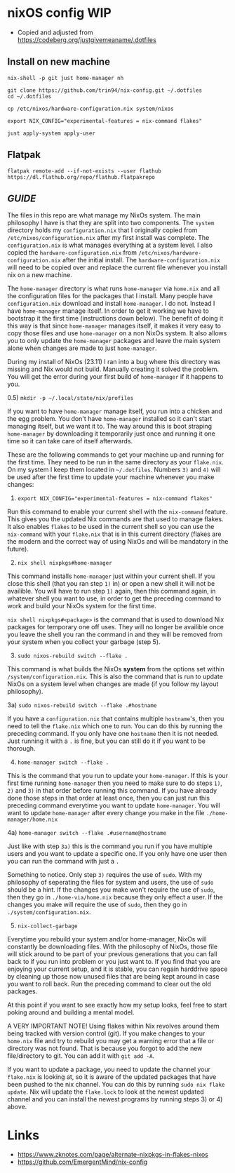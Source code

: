 # nixOS config WIP

* Copied and adjusted from https://codeberg.org/justgivemeaname/.dotfiles

## Install on new machine

```shell
nix-shell -p git just home-manager nh

git clone https://github.com/trin94/nix-config.git ~/.dotfiles
cd ~/.dotfiles

cp /etc/nixos/hardware-configuration.nix system/nixos

export NIX_CONFIG="experimental-features = nix-command flakes"

just apply-system apply-user
```

## Flatpak

```shell
flatpak remote-add --if-not-exists --user flathub https://dl.flathub.org/repo/flathub.flatpakrepo
```

## ***GUIDE***

The files in this repo are what manage my NixOs system. 
The main philosophy I have is that they are split into two components. The `system` directory holds my `configuration.nix`
that I originally copied from `/etc/nixos/configuration.nix` after my first install was complete. 
The `configuration.nix` is what manages everything at a system level.
I also copied the `hardware-configuration.nix` from `/etc/nixos/hardware-configuration.nix` after the initial install.
The `hardware-configuration.nix` will need to be copied over and replace the current file whenever you install nix on a new machine.

The `home-manager` directory is what runs `home-manager` via `home.nix` and all the configuration files for the packages that I install. 
Many people have `configuration.nix` download and install `home-manager`. I do not. 
Instead I have `home-manager` manage itself. 
In order to get it working we have to bootstrap it the first time (instructions down below).
The benefit of doing it this way is that since `home-manager` manages itself, it makes it very easy to copy those files and use `home-manager` on a non NixOs system.
It also allows you to only update the `home-manager` packages and leave the main system alone when changes are made to just `home-manager`.

During my install of NixOs (23.11) I ran into a bug where this directory was missing and Nix would not build. Manually creating it solved the problem.
You will get the error during your first build of `home-manager` if it happens to you. 

0.5) `mkdir -p ~/.local/state/nix/profiles`

If you want to have `home-manager` manage itself, you run into a chicken and the egg problem. 
You don't have `home-manager` installed so it can't start managing itself, but we want it to. 
The way around this is boot straping `home-manager` by downloading it temporarily just once and running it one time so it can take care of itself afterwards.

These are the following commands to get your machine up and running for the first time.
They need to be run in the same directory as your `flake.nix`.
On my system I keep them located in `~/.dotfiles`.
Numbers `3)` and `4)` will be used after the first time to update your machine whenever you make changes:

1) `export NIX_CONFIG="experimental-features = nix-command flakes"`

Run this command to enable your current shell with the `nix-command` feature. This gives you the updated Nix commands are that used to manage flakes.
It also enables `flakes` to be used in the current shell so you can use the `nix-command` with your `flake.nix` that is in this current directory 
(flakes are the modern and the correct way of using NixOs and will be mandatory in the future).

2) `nix shell nixpkgs#home-manager`

This command installs `home-manager` just within your current shell. If you close this shell (that you ran step `1)` in) or open a new shell it will not be availible.
You will have to run step `1)` again, then this command again, in whatever shell you want to use, in order to get the preceding command to work and build your NixOs system for the first time.

`nix shell nixpkgs#<package>` is the command that is used to download Nix packages for temporary one off uses.
They will no longer be availible once you leave the shell you ran the command in and they will be removed from your system when you collect your garbage (step 5).

3) `sudo nixos-rebuild switch --flake .`

This command is what builds the NixOs **system** from the options set within `/system/configuration.nix`. 
This is also the command that is run to update NixOs on a system level when changes are made (if you follow my layout philosophy).

3a) `sudo nixos-rebuild switch --flake .#hostname`

If you have a `configuration.nix` that contains multiple `hostname`'s, then you need to tell the `flake.nix` which one to run.
You can do this by running the preceding command. If you only have one `hostname` then it is not needed.
Just running it with a `.` is fine, but you can still do it if you want to be thorough.

4) `home-manager switch --flake .`

This is the command that you run to update your `home-manager`.
If this is your first time running `home-manager` then you need to make sure to do steps `1)`, `2)` and `3)` in that order before running this command.
If you have already done those steps in that order at least once, then you can just run this preceding command everytime you want to update `home-manager`.
You will want to update `home-manager` after every change you make in the file `./home-manager/home.nix`

4a) `home-manager switch --flake .#username@hostname`

Just like with step `3a)` this is the command you run if you have multiple users and you want to update a specific one.
If you only have one user then you can run the command with just a `.`

Something to notice. Only step `3)` requires the use of `sudo`. 
With my philosophy of seperating the files for system and users, the use of `sudo` should be a hint.
If the changes you make won't require the use of `sudo`, then they go in `./home-via/home.nix` because they only effect a user. 
If the changes you make will require the use of `sudo`, then they go in `./system/configuration.nix`.

5) `nix-collect-garbage`

Everytime you rebuild your system and/or home-manager, NixOs will constantly be downloading files.
With the philosophy of NixOs, those file will stick around to be part of your previous generations that you can fall back to if you run into problem or you just want to.
If you find that you are enjoying your current setup, and it is stable, you can regain harddrive space by cleaning up those now unused files that are being kept around in case you want to roll back.
Run the preceding command to clear out the old packages.


At this point if you want to see exactly how my setup looks, feel free to start poking around and building a mental model.

A VERY IMPORTANT NOTE! Using flakes within Nix revolves around them being tracked with version control (git).
If you make changes to your `home.nix` file and try to rebuild you may get a warning error that a file or directory was not found.
That is because you forgot to add the new file/directory to git.
You can add it with `git add -A`.

If you want to update a package, you need to update the channel your `flake.nix` is looking at, so it is aware of the updated packages that have been pushed to the nix channel.
You can do this by running `sudo nix flake update`. 
Nix will update the `flake.lock` to look at the newest updated channel and you can install the newest programs by running steps 3) or 4) above.


# Links

* https://www.zknotes.com/page/alternate-nixpkgs-in-flakes-nixos
* https://github.com/EmergentMind/nix-config
